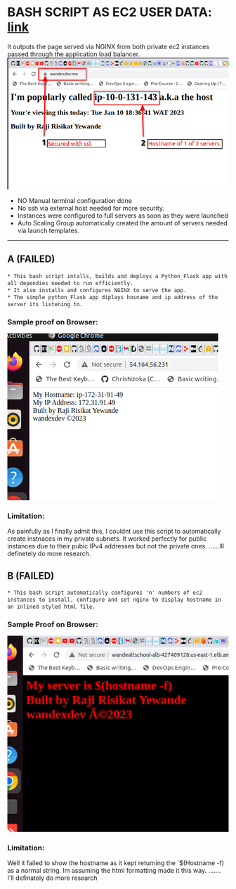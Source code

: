 # BASH SCRIPT AS EC2 USER DATA: [link](https://github.com/wandexdev/singletier-aws-architecture/blob/main/bash-bootstrap/ec2_userdatascript.sh)
It outputs the page served via NGINX from both private ec2 instances passed through the application load balancer.
![EC2 User data used](ssl-domainname.png)
* NO Manual terminal configuration done
* No ssh via external host needed for more security. 
* Instances were configured to full servers as soon as they were launched
* Auto Scaling Group automatically created the amount of servers needed via launch templates.

---
## A (FAILED)
	* This bash script intalls, builds and deploys a Python_Flask app with all dependies needed to run efficiently.
	* It also installs and configures NGINX to serve the app.
	* The simple python_Flask app diplays hosname and ip address of the server its listening to.

### Sample proof on Browser:
![wandexdev sample](python-flask.png)

### Limitation:
As painfully as I finally admit this, I couldnt use this script to automatically create instnaces in my private subnets. It worked perfectly for public instances due to their pubic IPv4 addresses but not the private ones.
......Ill definetely do more research.

## B (FAILED)
	* This bash script automatically configures 'n' numbers of ec2 instances to install, configure and set nginx to display hostname in an inlined styled html file. 

### Sample Proof on Browser:
![html user data](htmluserdata.png)

### Limitation:
Well it failed to show the hostname as it kept returning the `$(Hostname -f) as a normal string. Im assuming the html formatting made it this way. 
....... I'll definately do more research
